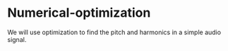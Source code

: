 # Numerical-optimization
We will use optimization to find the pitch and harmonics in a simple audio signal. 
